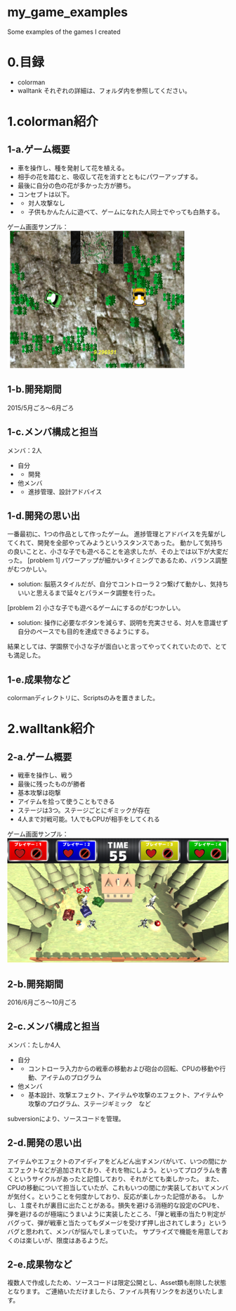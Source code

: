 # my_game_examples
Some examples of the games I created

# 0.目録
- colorman
- walltank
それぞれの詳細は、フォルダ内を参照してください。

# 1.colorman紹介
## 1-a.ゲーム概要
- 車を操作し、種を発射して花を植える。
- 相手の花を踏むと、吸収して花を消すとともにパワーアップする。
- 最後に自分の色の花が多かった方が勝ち。
- コンセプトは以下。
 - - 対人攻撃なし
 - - 子供もかんたんに遊べて、ゲームになれた人同士でやっても白熱する。

 ゲーム画面サンプル：
 ![ゲーム画面サンプル](_resources/colorman_sample.png)

## 1-b.開発期間
2015/5月ごろ～6月ごろ

## 1-c.メンバ構成と担当
メンバ：2人
- 自分
 - - 開発
- 他メンバ
 - - 進捗管理、設計アドバイス

## 1-d.開発の思い出
一番最初に、1つの作品として作ったゲーム。
進捗管理とアドバイスを先輩がしてくれて、開発を全部やってみようというスタンスであった。
動かして気持ちの良いことと、小さな子でも遊べることを追求したが、その上では以下が大変だった。
[problem 1] パワーアップが細かいタイミングであるため、バランス調整がむつかしい。
 - solution: 脳筋スタイルだが、自分でコントローラ２つ繋げて動かし、気持ちいいと思えるまで延々とパラメータ調整を行った。

[problem 2] 小さな子でも遊べるゲームにするのがむつかしい。
 - solution: 操作に必要なボタンを減らす、説明を充実させる、対人を意識せず自分のペースでも目的を達成できるようにする。

結果としては、学園祭で小さな子が面白いと言ってやってくれていたので、とても満足した。

## 1-e.成果物など
colormanディレクトリに、Scriptsのみを置きました。


# 2.walltank紹介
## 2-a.ゲーム概要
- 戦車を操作し、戦う
- 最後に残ったものが勝者
- 基本攻撃は砲撃
- アイテムを拾って使うこともできる
- ステージは3つ。ステージごとにギミックが存在
- 4人まで対戦可能。1人でもCPUが相手をしてくれる

 ゲーム画面サンプル：
 ![ゲーム画面サンプル](_resources/walltank_sample.png)

## 2-b.開発期間
2016/6月ごろ～10月ごろ

## 2-c.メンバ構成と担当
メンバ：たしか4人
- 自分
 - - コントローラ入力からの戦車の移動および砲台の回転、CPUの移動や行動、アイテムのプログラム
- 他メンバ
 - - 基本設計、攻撃エフェクト、アイテムや攻撃のエフェクト、アイテムや攻撃のプログラム、ステージギミック　など

subversionにより、ソースコードを管理。

## 2-d.開発の思い出
アイテムやエフェクトのアイディアをどんどん出すメンバがいて、いつの間にかエフェクトなどが追加されており、それを物にしよう。といってプログラムを書くというサイクルがあったと記憶しており、それがとても楽しかった。
また、CPUの移動について担当していたが、これもいつの間にか実装しておいてメンバが気付く。ということを何度かしており、反応が楽しかった記憶がある。
しかし、１度それが裏目に出たことがある。損失を避ける消極的な設定のCPUを、弾を避けるのが極端にうまいように実装したところ、「弾と戦車の当たり判定がバグって、弾が戦車と当たってもダメージを受けず押し出されてしまう」というバグと思われて、メンバが悩んでしまっていた。
サプライズで機能を用意しておくのは楽しいが、限度はあるようだ。

## 2-e.成果物など
複数人で作成したため、ソースコードは限定公開とし、Asset類も削除した状態となります。
ご連絡いただけましたら、ファイル共有リンクをお送りいたします。